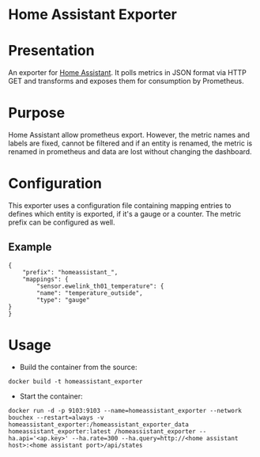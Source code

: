 # Home Assistant Exporter

# Presentation
An exporter for [Home Assistant](https://www.home-assistant.io/). It polls metrics
in JSON format via HTTP GET and transforms and exposes them for consumption by Prometheus.

# Purpose
Home Assistant allow prometheus export. However, the metric names and labels are fixed, cannot be filtered and if an entity is renamed, the metric is renamed in prometheus and data are lost without changing the dashboard.

# Configuration
This exporter uses a configuration file containing mapping entries to defines which entity is exported, if it's a gauge or a counter.
The metric prefix can be configured as well.

## Example
```
{
    "prefix": "homeassistant_",
    "mappings": {
        "sensor.ewelink_th01_temperature": {
        "name": "temperature_outside",
        "type": "gauge"
}
}
```

# Usage
* Build the container from the source:
```
docker build -t homeassistant_exporter
```
* Start the container:
```
docker run -d -p 9103:9103 --name=homeassistant_exporter --network bouchex --restart=always -v homeassistant_exporter:/homeassistant_exporter_data homeassistant_exporter:latest /homeassistant_exporter --ha.api='<ap.key>' --ha.rate=300 --ha.query=http://<home assistant host>:<home assistant port>/api/states
```